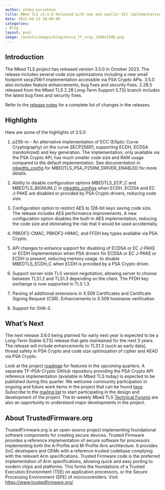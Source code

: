 ```yaml
---
author: shebu.kuriakose
title: MBed TLS v3.5.0 Released with new and smaller ECC implementation! 
date: 2023-04-13 10:00:00
categories:
- Blog
layout: post
image: /assets/images/blog/musca_tf_crop_1500x1500.png
---
```


Introduction
------------
The Mbed TLS project has released version 3.5.0 in October 2023. The release includes several code size optimizations including a new small footprint secp256r1 implementation accessible via PSA Crypto APIs. 3.5.0 also includes feature enhancements, bug fixes and security fixes. 2.28.5 released from the Mbed TLS 2.28 Long-Term Support (LTS) branch includes the latest bug fixes and security fixes.

Refer to the [release notes](https://github.com/Mbed-TLS/mbedtls/releases/tag/mbedtls-3.5.0) for a complete list of changes in the releases. 

Highlights
-----------
Here are some of the highlights of 3.5.0:
1.	p256-m - An alternative implementation of ECC (Elliptic Curve Cryptography) on the curve SECP256R1, supporting ECDH, ECDSA (randomized) and key generation. The implementation, only available via the PSA Crypto API, has much smaller code size and RAM usage compared to the default implementation. See documentation in [mbedtls_config]( https://github.com/Mbed-TLS/mbedtls/blob/development/include/mbedtls/mbedtls_config.h) for MBEDTLS_PSA_P256M_DRIVER_ENABLED for more details. 

2.	Ability to disable configuration options MBEDTLS_ECP_C and MBEDTLS_BIGNUM_C in [mbedtls_configs](https://github.com/Mbed-TLS/mbedtls/blob/development/include/mbedtls/mbedtls_config.h) when ECDH, ECDSA and EC J-PAKE are disabled or provided by PSA Crypto drivers, reducing code size.

3.	Configuration option to restrict AES to 128-bit keys saving code size. The release includes AES performance improvements. A new configuration option disables the built-in AES implementation, reducing the code size and eliminating the risk that it would be used accidentally.

4.	PBKDF2-CMAC, PBKDF2-HMAC, and FFDH key types available via PSA Crypto.  

5.	API changes to enhance support for disabling of ECDSA or EC J-PAKE or ECDH implementation when PSA drivers for ECDSA or EC J-PAKE or ECDH is present, reducing memory usage. to disable MBEDTLS_ECDH_C when ECDH is provided by a PSA Crypto driver.

6.	Support server-side TLS version negotiation, allowing server to choose between TLS1.2 and TLS1.3 depending on the client. The FFDH key exchange is now supported in TLS 1.3.

7.	Parsing of additional extensions in X.509 Certificates and Certificate Signing Request (CSR). Enhancements to X.509 hostname verification

8.	Support for SHA-3.


What’s Next
-----------
The next release 3.6.0 being planned for early next year is expected to be a Long-Term Stable (LTS) release that gets maintained for the next 3 years. The release will include enhancements to TLS1.3 (such as early data), thread safety in PSA Crypto and code size optimization of cipher and AEAD via PSA Crypto. 

Look at the project [roadmap](https://mbed-tls.readthedocs.io/en/latest/project/roadmap/) for features in the upcoming quarters. A separate TF-PSA-Crypto GitHub repository providing the PSA Crypto API reference implementation (available in Mbed TLS today) is expected to be published during this quarter. 
We welcome community participation in ongoing and future work items in the project that can be found [here](https://github.com/orgs/Mbed-TLS/projects/1). Subscribe to the [mailing list](https://lists.trustedfirmware.org/mailman3/lists/mbed-tls.lists.trustedfirmware.org/) to start participating in the design and development of the project. The bi-weekly Mbed TLS [Technical Forums](https://www.trustedfirmware.org/meetings/mbed-tls-technical-forum/) are also an opportunity to understand major developments in the project.

About TrustedFirmware.org
-----------
TrustedFirmware.org is an open-source project implementing foundational software components for creating secure devices. Trusted Firmware provides a reference implementation of secure software for processors implementing both the A-Profile and M-Profile Arm architecture. It provides SoC developers and OEMs with a reference trusted codebase complying with the relevant Arm specifications. Trusted Firmware code is the preferred implementation of Arm specifications, allowing quick and easy porting to modern chips and platforms. This forms the foundations of a Trusted Execution Environment (TEE) on application processors, or the Secure Processing Environment (SPE) of microcontrollers. Visit: https://www.trustedfirmware.org/

